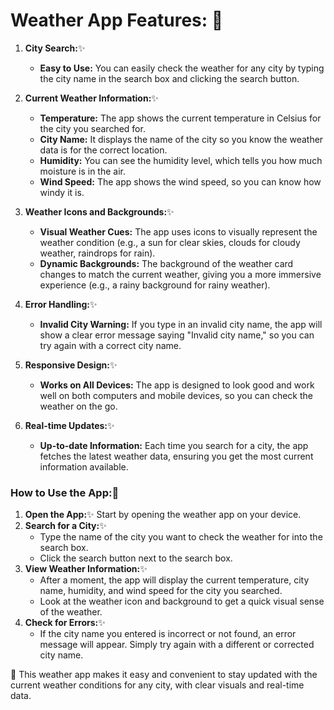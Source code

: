 # Weather App Features: 🚀

1. **City Search:**✨

    - **Easy to Use:** You can easily check the weather for any city by typing the city name in the search box and clicking the search button.

2. **Current Weather Information:**✨

    - **Temperature:** The app shows the current temperature in Celsius for the city you searched for.
    - **City Name:** It displays the name of the city so you know the weather data is for the correct location.
    - **Humidity:** You can see the humidity level, which tells you how much moisture is in the air.
    - **Wind Speed:** The app shows the wind speed, so you can know how windy it is.

3. **Weather Icons and Backgrounds:**✨

    - **Visual Weather Cues:** The app uses icons to visually represent the weather condition (e.g., a sun for clear skies, clouds for cloudy weather, raindrops for rain).
    - **Dynamic Backgrounds:** The background of the weather card changes to match the current weather, giving you a more immersive experience (e.g., a rainy background for rainy weather).

4. **Error Handling:**✨

    - **Invalid City Warning:** If you type in an invalid city name, the app will show a clear error message saying "Invalid city name," so you can try again with a correct city name.

5. **Responsive Design:**✨

    - **Works on All Devices:** The app is designed to look good and work well on both computers and mobile devices, so you can check the weather on the go.

6. **Real-time Updates:**✨
    - **Up-to-date Information:** Each time you search for a city, the app fetches the latest weather data, ensuring you get the most current information available.

### How to Use the App:🚀

1. **Open the App:**✨
Start by opening the weather app on your device.
2. **Search for a City:**✨
    - Type the name of the city you want to check the weather for into the search box.
    - Click the search button next to the search box.
3. **View Weather Information:**✨
    - After a moment, the app will display the current temperature, city name, humidity, and wind speed for the city you searched.
    - Look at the weather icon and background to get a quick visual sense of the weather.
4. **Check for Errors:**✨
    - If the city name you entered is incorrect or not found, an error message will appear. Simply try again with a different or corrected city name.

🔴 This weather app makes it easy and convenient to stay updated with the current weather conditions for any city, with clear visuals and real-time data.
